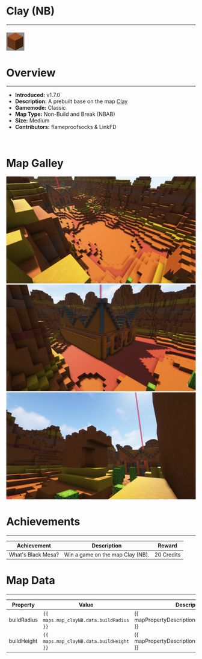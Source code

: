 <!-- replace _map_ with the actual map name -->
<!-- change gamemode type for the Map data description  -->
# Clay (NB)

***

#### ![clayNBicon](../assets/maps/clayNB/clayNB-icon.jpg)

# Overview
***
- **Introduced:** v1.7.0
- **Description:** A prebuilt base on the map [Clay](Clay)
- **Gamemode:** Classic
- **Map Type:** Non-Build and Break (NBAB)
- **Size:** Medium
- **Contributors:** flameproofsocks & LinkFD

<br />  

# Map Galley
![clayNB - Middle](../assets/maps/clayNB/claynb-middle.jpg '')
![clayNB - Base](../assets/maps/clayNB/claynb-base.jpg '')
![clayNB - Tower](../assets/maps/clayNB/claynb-tower.jpg '')

# Achievements
***

| Achievement | Description | Reward |
| ----- | ----- | ------ |
| What's Black Mesa? | Win a game on the map Clay (NB). | 20 Credits |



# Map Data
***

| Property | Value | Description |
| ----------- | ----------- | ------ |
| buildRadius |`{{ maps.map_clayNB.data.buildRadius }}`| {{ mapPropertyDescriptions.buildRadius.classic }} |
| buildHeight |`{{ maps.map_clayNB.data.buildHeight }}`| {{ mapPropertyDescriptions.buildHeight.classic }} |